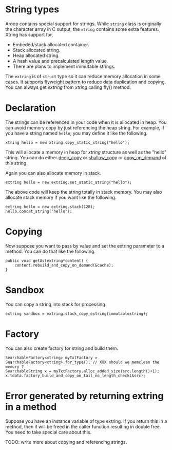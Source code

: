 
String types
==============

Aroop contains special support for strings. While `string` class is originally the character array in C output, the `xtring` contains some extra features. Xtring has support for,

- Embeded/stack allocated container.
- Stack allocated string.
- Heap allocated string.
- A hash value and precalculated length value.
- There are plans to implement immutable strings.

The `extring` is of `struct` type so it can reduce memory allocation in some cases. It supports [flyweight pattern](http://en.wikipedia.org/wiki/Flyweight_pattern) to reduce data duplication and copying. You can always get _extring_ from _xtring_ calling fly() method.

Declaration
=============

The strings can be referenced in your code when it is allocated in heap. You can avoid memory copy by just referencing the heap string. For example, if you have a string named `hello`, you may define it like the following.

```vala
xtring hello = new xtring.copy_static_string("hello");
```

This will allocate a memory in heap for *xtring* structure as well as the "hello" string. You can do either [deep_copy](http://en.wikipedia.org/wiki/Deep_copy#Deep_copy) or [shallow_copy](http://en.wikipedia.org/wiki/Deep_copy#Shallow_copy) or [copy_on_demand](http://en.wikipedia.org/wiki/Deep_copy#Lazy_copy) of this string.

Again you can also allocate memory in stack.

```vala
extring hello = new extring.set_static_string("hello");
```

The above code will keep the string totally in stack memory. You may also allocate stack memory if you want like the following.

```vala
extring hello = new extring.stack(128);
hello.concat_string("hello");
```

Copying
=======

Now suppose you want to pass by value and set the extring parameter to a method. You can do that like the following.

```vala
public void getAs(extring*content) {
	content.rebuild_and_copy_on_demand(&cache);
}
```

Sandbox
========
You can copy a string into stack for processing.

```vala
extring sandbox = extring.stack_copy_extring(immutablextring);
```

Factory
========

You can also create factory for string and build them.

```vala
SearchableFactory<xtring> myTxtFactory = SearchableFactory<xtring>.for_type(); // XXX should we memclean the memory ?
SearchableString x = myTxtFactory.alloc_added_size(src.length()+1);
x.tdata.factory_build_and_copy_on_tail_no_length_check(&src);
```

Error generated by returning extring in a method
===============================================

Suppose you have an instance variable of type extring. If you return this in a method, then it will be freed in the caller function resulting in double free. You need to take special care about this.

TODO: write more about copying and referencing strings.

